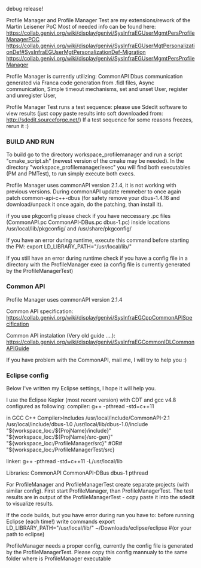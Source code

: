 debug release!

Profile Manager and Profile Manager Test are my extensions/rework of the Martin Leisener PoC
Most of needed info can be found here:
https://collab.genivi.org/wiki/display/genivi/SysInfraEGUserMgmtPersProfileManagerPOC
https://collab.genivi.org/wiki/display/genivi/SysInfraEGUserMgtPersonalizationDef#SysInfraEGUserMgtPersonalizationDef-Migration
https://collab.genivi.org/wiki/display/genivi/SysInfraEGUserMgmtPersProfileManager

Profile Manager is currently utilizing:
CommonAPI Dbus communication generated via Franca code generation from .fidl files,
Async communication,
Simple timeout mechanisms,
set and unset User,
register and unregister User,

Profile Manager Test runs a test sequence:
please use Sdedit software to view results (just copy paste results into soft downloaded from: http://sdedit.sourceforge.net/)
If a test sequence for some reasons freezes, rerun it :)



### BUILD AND RUN ###
To build go to the directory workspace_profilemanager and run a script "cmake_script.sh" (newest version of the cmake may be needed).
In the directory "workspace_profilemanager/exec" you will find both executables (PM and PMTest), to run simply execute both execs.

Profile Manager uses commonAPI version 2.1.4, it is not working  with previous versions. During commonAPI update remmeber to once again patch common-api-c++-dbus (for safety remove your dbus-1.4.16 and download/unpack it once again, do the patching, than install it).

if you use pkgconfig please check if you have neccessary .pc files (CommonAPI.pc CommonAPI-DBus.pc dbus-1.pc) inside locations /usr/local/lib/pkgconfig/ and /usr/share/pkgconfig/

If you have an error during runtime, execute this command before starting the PM: export LD_LIBRARY_PATH="/usr/local/lib/" 

If you still have an error during runtime check if you have a config file in a directory with the ProfileManager exec (a config file is currently generated by the ProfileManagerTest)

### Common API ###
Profile Manager uses commonAPI version 2.1.4

Common API specification:
https://collab.genivi.org/wiki/display/genivi/SysInfraEGCppCommonAPISpecification

Common API instalation (Very old guide ....):
https://collab.genivi.org/wiki/display/genivi/SysInfraEGCommonIDLCommonAPIGuide

If you have problem with the CommonAPI, mail me, I will try to help you :)




### Eclipse config ###
Below I've written my Eclipse settings, I hope it will help you.

I use the Eclipse Kepler (most recent version) with CDT and gcc v4.8 configured as following:
compiler:
g++ -pthread -std=c++11

in GCC C++ Compiler>Includes
/usr/local/include/CommonAPI-2.1
/usr/local/include/dbus-1.0
/usr/local/lib/dbus-1.0/include
"${workspace_loc:/${ProjName}/include}"
"${workspace_loc:/${ProjName}/src-gen}"
"${workspace_loc:/ProfileManager/src}" #OR# "${workspace_loc:/ProfileManagerTest/src}

linker:
g++ -pthread -std=c++11 -L/usr/local/lib

Libraries:
CommonAPI
CommonAPI-DBus
dbus-1
pthread

For ProfileManager and ProfileManagerTest create separate projects (with similar config).
First start ProfileManager, than ProfileManagerTest. The test results are in output of the ProfileManagerTest - copy paste it into the sdedit to visualize results.

If the code builds, but you have error during run you have to: 
before running Eclipse (each time!) write commands
export LD_LIBRARY_PATH="/usr/local/lib/"
~/Downloads/eclipse/eclipse               #(or your path to eclipse)

ProfileManager needs a proper config, currently the config file is generated by the ProfileManagerTest.
Please copy this config mannualy to the same folder where is ProfileManager executable 

